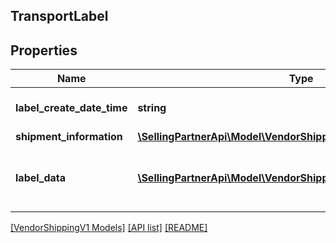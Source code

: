 ## TransportLabel

## Properties

Name | Type | Description | Notes
------------ | ------------- | ------------- | -------------
**label_create_date_time** | **string** | Date on which label is created. | [optional]
**shipment_information** | [**\SellingPartnerApi\Model\VendorShippingV1\ShipmentInformation**](ShipmentInformation.md) |  | [optional]
**label_data** | [**\SellingPartnerApi\Model\VendorShippingV1\LabelData[]**](LabelData.md) | Indicates the label data,format and type associated . | [optional]

[[VendorShippingV1 Models]](../) [[API list]](../../Api) [[README]](../../../README.md)
